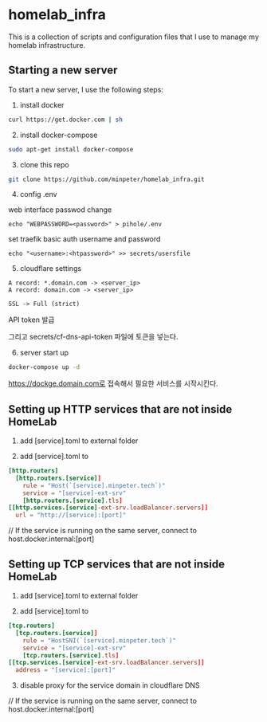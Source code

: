 # homelab_infra

This is a collection of scripts and configuration files that I use to manage my homelab infrastructure.

## Starting a new server

To start a new server, I use the following steps:

1. install docker

```sh
curl https://get.docker.com | sh
```

2. install docker-compose

```sh
sudo apt-get install docker-compose
```

3. clone this repo

```sh
git clone https://github.com/minpeter/homelab_infra.git
```

4. config .env

web interface passwod change

```
echo "WEBPASSWORD=<password>" > pihole/.env
```

set traefik basic auth username and password

```
echo "<username>:<htpassword>" >> secrets/usersfile
```

5. cloudflare settings

```
A record: *.domain.com -> <server_ip>
A record: domain.com -> <server_ip>

SSL -> Full (strict)
```

API token 발급

그리고 secrets/cf-dns-api-token 파일에 토큰을 넣는다.

6. server start up

```sh
docker-compose up -d
```

https://dockge.domain.com로 접속해서 필요한 서비스를 시작시킨다.

## Setting up HTTP services that are not inside HomeLab

1. add [service].toml to external folder

2. add [service].toml to

```toml
[http.routers]
  [http.routers.[service]]
    rule = "Host(`[service].minpeter.tech`)"
    service = "[service]-ext-srv"
    [http.routers.[service].tls]
[[http.services.[service]-ext-srv.loadBalancer.servers]]
  url = "http://[service]:[port]"
```

// If the service is running on the same server, connect to host.docker.internal:[port]

## Setting up TCP services that are not inside HomeLab

1. add [service].toml to external folder

2. add [service].toml to

```toml
[tcp.routers]
  [tcp.routers.[service]]
    rule = "HostSNI(`[service].minpeter.tech`)"
    service = "[service]-ext-srv"
    [tcp.routers.[service].tls]
[[tcp.services.[service]-ext-srv.loadBalancer.servers]]
  address = "[service]:[port]"
```

3. disable proxy for the service domain in cloudflare DNS

// If the service is running on the same server, connect to host.docker.internal:[port]
